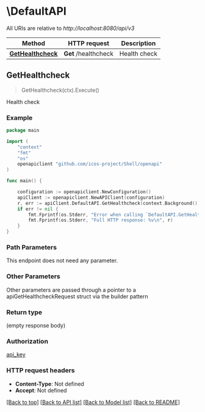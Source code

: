 # \DefaultAPI

All URIs are relative to *http://localhost:8080/api/v3*

Method | HTTP request | Description
------------- | ------------- | -------------
[**GetHealthcheck**](DefaultAPI.md#GetHealthcheck) | **Get** /healthcheck | Health check



## GetHealthcheck

> GetHealthcheck(ctx).Execute()

Health check

### Example

```go
package main

import (
	"context"
	"fmt"
	"os"
	openapiclient "github.com/icos-project/Shell/openapi"
)

func main() {

	configuration := openapiclient.NewConfiguration()
	apiClient := openapiclient.NewAPIClient(configuration)
	r, err := apiClient.DefaultAPI.GetHealthcheck(context.Background()).Execute()
	if err != nil {
		fmt.Fprintf(os.Stderr, "Error when calling `DefaultAPI.GetHealthcheck``: %v\n", err)
		fmt.Fprintf(os.Stderr, "Full HTTP response: %v\n", r)
	}
}
```

### Path Parameters

This endpoint does not need any parameter.

### Other Parameters

Other parameters are passed through a pointer to a apiGetHealthcheckRequest struct via the builder pattern


### Return type

 (empty response body)

### Authorization

[api_key](../README.md#api_key)

### HTTP request headers

- **Content-Type**: Not defined
- **Accept**: Not defined

[[Back to top]](#) [[Back to API list]](../README.md#documentation-for-api-endpoints)
[[Back to Model list]](../README.md#documentation-for-models)
[[Back to README]](../README.md)

